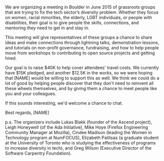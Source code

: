 We are organizing a meeting in Boulder in June 2015 of grassroots
groups that are trying to fix the tech sector’s diversity problem.
Whether they focus on women, racial minorities, the elderly, LGBT
individuals, or people with disabilities, their goal is to give people
the skills, connections, and mentoring they need to get in and stay
in.

This meeting will give representatives of these groups a chance to
share ideas and make connections through lightning talks,
demonstration lessons, and tutorials on non-profit governance,
fundraising, and how to help people move from workshops to
contributing to open source projects and getting hired.

Our goal is to raise $40K to help cover attendees' travel costs.  We
currently have $15K pledged, and another $12.5K in the works, so we
were hoping that [NAME] would be willing to support this as well.  We
think we could do a lot of good by helping people discover that they
don't need to reinvent all these wheels themselves, and by giving them
a chance to meet people like you and your colleagues.

If this sounds interesting, we'd welcome a chance to chat.

Best regards,
[NAME]

p.s. The organizers include Lukas Blakk (founder of the Ascend
project), Leigh Honeywell (of the Ada Initiative), Mike Hoye (Firefox
Engineering Community Manager at Mozilla), Cindee Madison (leading the
Women in Technology program at NumFOCUS), Elizabeth Patitsas (a
graduate student at the University of Toronto who is studying the
effectiveness of programs to increase diversity in tech), and Greg
Wilson (Executive Director of the Software Carpentry Foundation).
